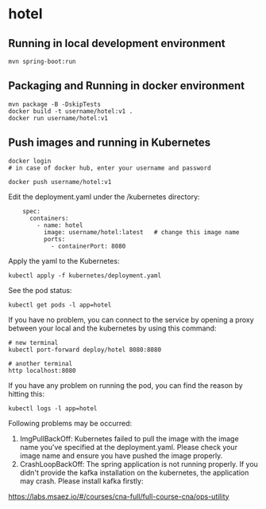 # hotel

## Running in local development environment

```
mvn spring-boot:run
```

## Packaging and Running in docker environment

```
mvn package -B -DskipTests
docker build -t username/hotel:v1 .
docker run username/hotel:v1
```

## Push images and running in Kubernetes

```
docker login 
# in case of docker hub, enter your username and password

docker push username/hotel:v1
```

Edit the deployment.yaml under the /kubernetes directory:
```
    spec:
      containers:
        - name: hotel
          image: username/hotel:latest   # change this image name
          ports:
            - containerPort: 8080

```

Apply the yaml to the Kubernetes:
```
kubectl apply -f kubernetes/deployment.yaml
```

See the pod status:
```
kubectl get pods -l app=hotel
```

If you have no problem, you can connect to the service by opening a proxy between your local and the kubernetes by using this command:
```
# new terminal
kubectl port-forward deploy/hotel 8080:8080

# another terminal
http localhost:8080
```

If you have any problem on running the pod, you can find the reason by hitting this:
```
kubectl logs -l app=hotel
```

Following problems may be occurred:

1. ImgPullBackOff:  Kubernetes failed to pull the image with the image name you've specified at the deployment.yaml. Please check your image name and ensure you have pushed the image properly.
1. CrashLoopBackOff: The spring application is not running properly. If you didn't provide the kafka installation on the kubernetes, the application may crash. Please install kafka firstly:

https://labs.msaez.io/#/courses/cna-full/full-course-cna/ops-utility

